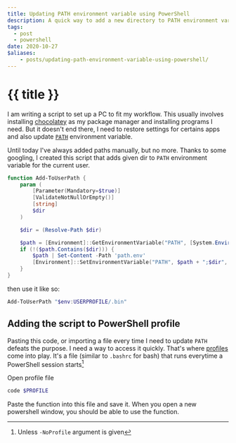 ```yaml
---
title: Updating PATH environment variable using PowerShell
description: A quick way to add a new directory to PATH environment variable
tags:
  - post
  - powershell
date: 2020-10-27
$aliases:
    - posts/updating-path-environment-variable-using-powershell/
---
```

# {{ title }}

I am writing a script to set up a PC to fit my workflow. This usually involves installing [chocolatey][choco] as my package manager and installing programs I need. But it doesn't end there, I need to restore settings for certains apps and also update [`PATH`][path] environment variable. 

Until today I've always added paths manually, but no more. Thanks to some googling, I created this script that adds given dir to `PATH` environment variable for the current user.

```powershell
function Add-ToUserPath {
    param (
        [Parameter(Mandatory=$true)]
        [ValidateNotNullOrEmpty()]
        [string] 
        $dir
    )

    $dir = (Resolve-Path $dir)

    $path = [Environment]::GetEnvironmentVariable("PATH", [System.EnvironmentVariableTarget]::User)
    if (!($path.Contains($dir))) {
        $path | Set-Content -Path 'path.env'
        [Environment]::SetEnvironmentVariable("PATH", $path + ";$dir", [EnvironmentVariableTarget]::User)
    }
}
```

then use it like so:

```powershell
Add-ToUserPath "$env:USERPROFILE/.bin"
```

## Adding the script to PowerShell profile

Pasting this code, or importing a file every time I need to update `PATH` defeats the purpose. I need a way to access it quickly. That's where [profiles][profile] come into play. It's a file (similar to `.bashrc` for bash) that runs everytime a PowerShell session starts[^args]

Open profile file
```powershell
code $PROFILE
```

Paste the function into this file and save it. When you open a new powershell window, you should be able to use the function.


[choco]: https://chocolatey.org/install
[profile]: https://docs.microsoft.com/en-us/powershell/module/microsoft.powershell.core/about/about_profiles
[path]: https://en.wikipedia.org/wiki/PATH_(variable)

[^args]: Unless `-NoProfile` argument is given
